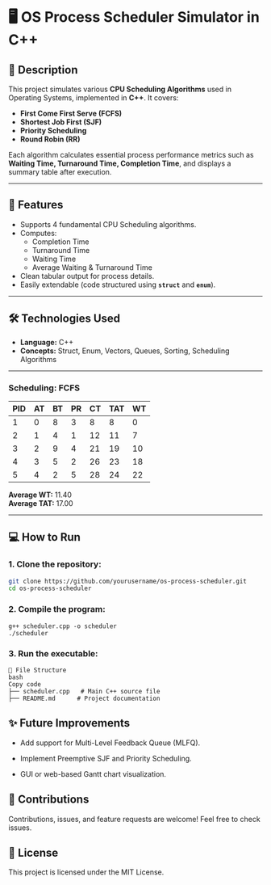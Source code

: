 # 🖥️ OS Process Scheduler Simulator in C++

## 📌 Description

This project simulates various **CPU Scheduling Algorithms** used in Operating Systems, implemented in **C++**. It covers:

- **First Come First Serve (FCFS)**
- **Shortest Job First (SJF)**
- **Priority Scheduling**
- **Round Robin (RR)**

Each algorithm calculates essential process performance metrics such as **Waiting Time, Turnaround Time, Completion Time**, and displays a summary table after execution.

---

## 🚀 Features

- Supports 4 fundamental CPU Scheduling algorithms.
- Computes:
  - Completion Time
  - Turnaround Time
  - Waiting Time
  - Average Waiting & Turnaround Time
- Clean tabular output for process details.
- Easily extendable (code structured using **`struct`** and **`enum`**).

---

## 🛠️ Technologies Used

- **Language:** C++
- **Concepts:** Struct, Enum, Vectors, Queues, Sorting, Scheduling Algorithms
---
### Scheduling: FCFS

| PID | AT | BT | PR | CT | TAT | WT |
|-----|----|----|----|----|-----|----|
|  1  | 0  | 8  | 3  | 8  |  8  | 0  |
|  2  | 1  | 4  | 1  | 12 | 11  | 7  |
|  3  | 2  | 9  | 4  | 21 | 19  | 10 |
|  4  | 3  | 5  | 2  | 26 | 23  | 18 |
|  5  | 4  | 2  | 5  | 28 | 24  | 22 |

**Average WT:** 11.40  
**Average TAT:** 17.00

---

## 💻 How to Run

### 1. **Clone the repository:**
```bash
git clone https://github.com/yourusername/os-process-scheduler.git
cd os-process-scheduler
```
### 2. **Compile the program:**
```
g++ scheduler.cpp -o scheduler
./scheduler
```
### 3. **Run the executable:**
```
📂 File Structure
bash
Copy code
├── scheduler.cpp   # Main C++ source file
├── README.md      # Project documentation
```
## ✨ Future Improvements
- Add support for Multi-Level Feedback Queue (MLFQ).

- Implement Preemptive SJF and Priority Scheduling.

- GUI or web-based Gantt chart visualization.

## 🤝 Contributions
Contributions, issues, and feature requests are welcome!
Feel free to check issues.

## 📃 License
This project is licensed under the MIT License.


